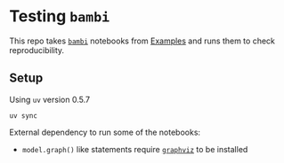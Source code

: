 # Testing `bambi`

This repo takes [`bambi`](https://bambinos.github.io/bambi/) notebooks from [Examples](https://bambinos.github.io/bambi/notebooks/) and runs them to check reproducibility.

## Setup

Using `uv` version 0.5.7

    uv sync

External dependency to run some of the notebooks:

* `model.graph()` like statements require [`graphviz`](https://graphviz.org) to be installed
